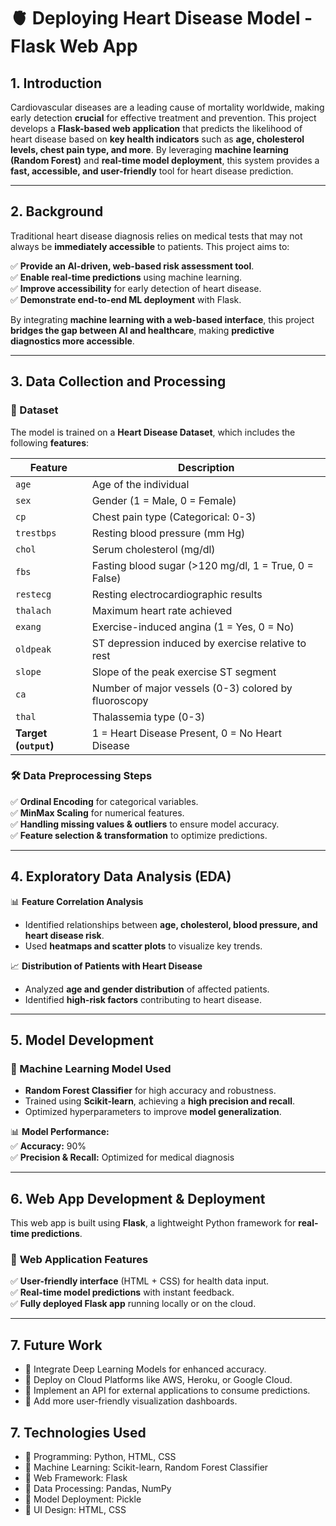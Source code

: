 # 🫀 **Deploying Heart Disease Model - Flask Web App**  

## **1. Introduction**  
Cardiovascular diseases are a leading cause of mortality worldwide, making early detection **crucial** for effective treatment and prevention. This project develops a **Flask-based web application** that predicts the likelihood of heart disease based on **key health indicators** such as **age, cholesterol levels, chest pain type, and more**. By leveraging **machine learning (Random Forest)** and **real-time model deployment**, this system provides a **fast, accessible, and user-friendly** tool for heart disease prediction.  

---

## **2. Background**  
Traditional heart disease diagnosis relies on medical tests that may not always be **immediately accessible** to patients. This project aims to:  

✅ **Provide an AI-driven, web-based risk assessment tool**.  
✅ **Enable real-time predictions** using machine learning.  
✅ **Improve accessibility** for early detection of heart disease.  
✅ **Demonstrate end-to-end ML deployment** with Flask.  

By integrating **machine learning with a web-based interface**, this project **bridges the gap between AI and healthcare**, making **predictive diagnostics more accessible**.  

---

## **3. Data Collection and Processing**  
### **📂 Dataset**  
The model is trained on a **Heart Disease Dataset**, which includes the following **features**:  

| Feature | Description |
|---------|------------|
| `age` | Age of the individual |
| `sex` | Gender (1 = Male, 0 = Female) |
| `cp` | Chest pain type (Categorical: 0-3) |
| `trestbps` | Resting blood pressure (mm Hg) |
| `chol` | Serum cholesterol (mg/dl) |
| `fbs` | Fasting blood sugar (>120 mg/dl, 1 = True, 0 = False) |
| `restecg` | Resting electrocardiographic results |
| `thalach` | Maximum heart rate achieved |
| `exang` | Exercise-induced angina (1 = Yes, 0 = No) |
| `oldpeak` | ST depression induced by exercise relative to rest |
| `slope` | Slope of the peak exercise ST segment |
| `ca` | Number of major vessels (0-3) colored by fluoroscopy |
| `thal` | Thalassemia type (0-3) |
| **Target (`output`)** | 1 = Heart Disease Present, 0 = No Heart Disease |

### **🛠️ Data Preprocessing Steps**  
✅ **Ordinal Encoding** for categorical variables.  
✅ **MinMax Scaling** for numerical features.  
✅ **Handling missing values & outliers** to ensure model accuracy.  
✅ **Feature selection & transformation** to optimize predictions.  

---

## **4. Exploratory Data Analysis (EDA)**  
📊 **Feature Correlation Analysis**  
- Identified relationships between **age, cholesterol, blood pressure, and heart disease risk**.  
- Used **heatmaps and scatter plots** to visualize key trends.  

📈 **Distribution of Patients with Heart Disease**  
- Analyzed **age and gender distribution** of affected patients.  
- Identified **high-risk factors** contributing to heart disease.  

---

## **5. Model Development**  
### **📌 Machine Learning Model Used**  
- **Random Forest Classifier** for high accuracy and robustness.  
- Trained using **Scikit-learn**, achieving a **high precision and recall**.  
- Optimized hyperparameters to improve **model generalization**.  

📊 **Model Performance:**  
✅ **Accuracy:** 90%  
✅ **Precision & Recall:** Optimized for medical diagnosis  

---

## **6. Web App Development & Deployment**  
This web app is built using **Flask**, a lightweight Python framework for **real-time predictions**.  

### 📡 **Web Application Features**  
✅ **User-friendly interface** (HTML + CSS) for health data input.  
✅ **Real-time model predictions** with instant feedback.  
✅ **Fully deployed Flask app** running locally or on the cloud.  

---

## **7. Future Work**  
+ 🔹 Integrate Deep Learning Models for enhanced accuracy.
+ 🔹 Deploy on Cloud Platforms like AWS, Heroku, or Google Cloud.
+ 🔹 Implement an API for external applications to consume predictions.
+ 🔹 Add more user-friendly visualization dashboards.

## **7. Technologies Used**  
+ 🔹 Programming: Python, HTML, CSS
+ 🔹 Machine Learning: Scikit-learn, Random Forest Classifier
+ 🔹 Web Framework: Flask
+ 🔹 Data Processing: Pandas, NumPy
+ 🔹 Model Deployment: Pickle
+ 🔹 UI Design: HTML, CSS


